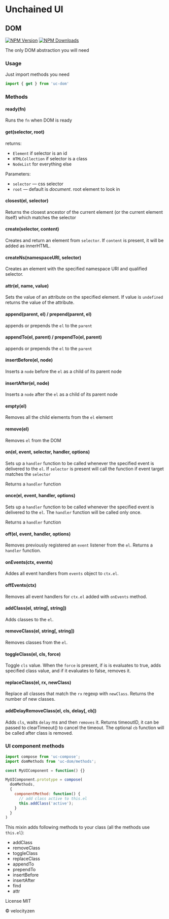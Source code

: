 # Unchained UI

## DOM

[![NPM Version](https://img.shields.io/npm/v/uc-dom.svg?style=flat-square)](https://www.npmjs.com/package/uc-dom)
[![NPM Downloads](https://img.shields.io/npm/dt/uc-dom.svg?style=flat-square)](https://www.npmjs.com/package/uc-dom)

The only DOM abstraction you will need

### Usage

Just import methods you need

```js
import { get } from 'uc-dom'
```

### Methods

#### ready(fn)

Runs the `fn` when DOM is ready

#### get(selector, root)

returns:

* `Element` if selector is an id
* `HTMLCollection` if selector is a class
* `NodeList` for everything else

Parameters:

* `selector` — css selector
* `root` — default is _document_. root element to look in

#### closest(el, selector)

 Returns the closest ancestor of the current element (or the current element itself) which matches the selector

#### create(selector, content)

Creates and return an element from `selector`. If `content` is present, it will be added as innerHTML.

#### createNs(namespaceURI, selector)

Creates an element with the specified namespace URI and qualified selector.

#### attr(el, name, value)

Sets the value of an attribute on the specified element. If value is `undefined` returns the value of the attribute.

#### append(parent, el) / prepend(parent, el)

appends or prepends the `el` to the `parent`

#### appendTo(el, parent) / prependTo(el, parent)

appends or prepends the `el` to the `parent`

#### insertBefore(el, node)

Inserts a `node` before the `el` as a child of its parent node

#### insertAfter(el, node)

Inserts a `node` after the `el` as a child of its parent node

#### empty(el)

Removes all the child elements from the `el` element

#### remove(el)

Removes `el` from the DOM

#### on(el, event, selector, handler, options)

Sets up a `handler` function to be called whenever the specified event is delivered to the `el`. If `selector` is present will call the function if event target matches the `selector`

Returns a `handler` function

#### once(el, event, handler, options)

Sets up a `handler` function to be called whenever the specified event is delivered to the `el`. The `handler` function will be called only once.

Returns a `handler` function

#### off(el, event, handler, options)

Removes previously registered an `event` listener from the `el`. Returns a `handler` function.

#### onEvents(ctx, events)

Addes all event handlers from `events` object to `ctx.el`.

#### offEvents(ctx)

Removes all event handlers for `ctx.el` added with `onEvents` method.

#### addClass(el, string[, string])

Adds classes to the `el`.

#### removeClass(el, string[, string])

Removes classes from the `el`.

#### toggleClass(el, cls, force)

Toggle `cls` value. When the `force` is present, if is is evaluates to true, adds specified class value, and if it evaluates to false, removes it.

#### replaceClass(el, rx, newClass)

Replace all classes that match the `rx` regexp with `newClass`. Returns the number of new classes.

#### addDelayRemoveClass(el, cls, delay[, cb])

Adds `cls`, waits `delay` ms and then `removes` it. Returns timeoutID, it can be passed to clearTimeout() to cancel the timeout. The optional `cb` function will be called after class is removed.

### UI component methods

```js
import compose from 'uc-compose';
import domMethods from 'uc-dom/methods';

const MyUIComponent = function() {}

MyUIComponent.prototype = compose(
  domMethods,
  {
    componentMethod: function() {
      // add class active to this.el
      this.addClass('active');
    }
  }
)

```

This mixin adds following methods to your class (all the methods use `this.el`):

* addClass
* removeClass
* toggleClass
* replaceClass
* appendTo
* prependTo
* insertBefore
* insertAfter
* find
* attr

License MIT

© velocityzen

